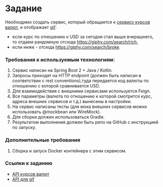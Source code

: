 # Задание
Необходимо создать сервис, который обращается к [сервису курсов валют](https://docs.openexchangerates.org/), и отображает [gif](https://giphy.com/):
* если курс по отношению к USD за сегодня стал выше вчерашнего, то отдаем рандомную отсюда https://giphy.com/search/rich,
* если ниже - отсюда https://giphy.com/search/broke.
### Требования к используемым технологиям:
1. Сервис написан на Spring Boot 2 + Java / Kotlin.
2. Запросы приходят на HTTP endpoint (должен быть написан в соответствии с rest conventions),туда передается код валюты по отношению с которой сравнивается USD.
3. Для взаимодействия с внешними сервисами используется Feign.
4. Все параметры (валюта по отношению к которой смотрится курс, адреса внешних сервисов и т.д.) вынесены в настройки.
5. На сервис написаны тесты (для мока внешних сервисов можно использовать @mockbean или WireMock).
6. Для сборки должен использоваться Gradle.
7. Результатом выполнения должен быть репо на GitHub с инструкцией по запуску.
### Дополнительные требования
1. Сборка и запуск Docker контейнера с этим сервисом.
### Ссылки к заданию
* [API курсов валют](https://docs.openexchangerates.org/)
* [API для gif](https://developers.giphy.com/docs/api#quick-start-guide)
